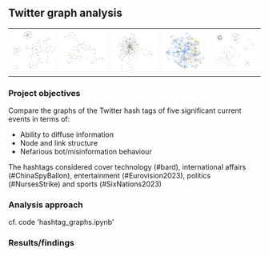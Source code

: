 ## Twitter graph analysis

<table>

  <tr>
    <td><img src="images/bard.png" width="200" bard></td>
    <td><img src="images/ChinaSpyBalloon.png" width="200"></td>
    <td><img src="images/Eurovision.png" width="200"></td>
    <td><img src="images/NursesStrike.png" width="200"></td>
    <td><img src="images/SixNations.png" width="200"></td>
  </tr>
</table>

### Project objectives

Compare the graphs of the Twitter hash tags of five significant current events in terms of:

- Ability to diffuse information
- Node and link structure
- Nefarious bot/misinformation behaviour

The hashtags considered cover technology (#bard), international affairs (#ChinaSpyBallon), entertainment (#Eurovision2023), politics (#NursesStrike) and sports (#SixNations2023)
  
### Analysis approach

cf. code 'hashtag_graphs.ipynb'

### Results/findings

